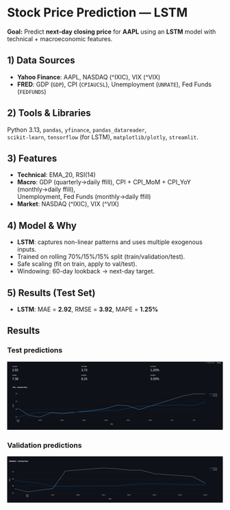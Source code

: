 # Stock Price Prediction — LSTM

**Goal:** Predict **next-day closing price** for **AAPL** using an **LSTM** model with technical + macroeconomic features.

## 1) Data Sources
- **Yahoo Finance**: AAPL, NASDAQ (^IXIC), VIX (^VIX)
- **FRED**: GDP (`GDP`), CPI (`CPIAUCSL`), Unemployment (`UNRATE`), Fed Funds (`FEDFUNDS`)

## 2) Tools & Libraries
Python 3.13, `pandas`, `yfinance`, `pandas_datareader`,  
`scikit-learn`, `tensorflow` (for LSTM), `matplotlib/plotly`, `streamlit`.

## 3) Features
- **Technical**: EMA_20, RSI(14)  
- **Macro**: GDP (quarterly→daily ffill), CPI + CPI_MoM + CPI_YoY (monthly→daily ffill),  
  Unemployment, Fed Funds (monthly→daily ffill)  
- **Market**: NASDAQ (^IXIC), VIX (^VIX)

## 4) Model & Why
- **LSTM**: captures non-linear patterns and uses multiple exogenous inputs.
- Trained on rolling 70%/15%/15% split (train/validation/test).
- Safe scaling (fit on train, apply to val/test).
- Windowing: 60-day lookback → next-day target.

## 5) Results (Test Set)
- **LSTM**: MAE = **2.92**, RMSE = **3.92**, MAPE = **1.25%**

## Results

### Test predictions
![Test Prediction](reports/aapl_test_pred_lstm.png)

### Validation predictions
![Validation Prediction](reports/aapl_val_pred_lstm.png)
